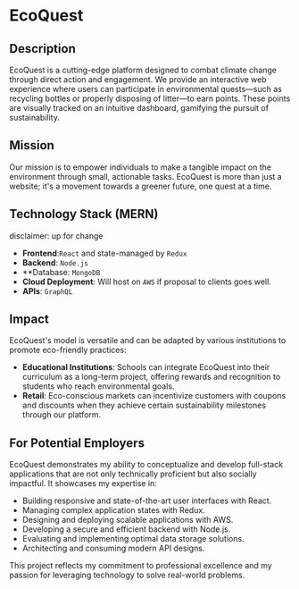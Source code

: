 # EcoQuest

## Description

EcoQuest is a cutting-edge platform designed to combat climate change through direct action and engagement. We provide an interactive web experience where users can participate in environmental quests—such as recycling bottles or properly disposing of litter—to earn points. These points are visually tracked on an intuitive dashboard, gamifying the pursuit of sustainability.

## Mission

Our mission is to empower individuals to make a tangible impact on the environment through small, actionable tasks. EcoQuest is more than just a website; it's a movement towards a greener future, one quest at a time.

## Technology Stack (MERN)
disclaimer: up for change

- **Frontend**:`React` and state-managed by `Redux`
- **Backend**: `Node.js`
- **Database: `MongoDB`
- **Cloud Deployment**: Will host on `AWS` if proposal to clients goes well.
- **APIs**:  `GraphQL`

## Impact

EcoQuest's model is versatile and can be adapted by various institutions to promote eco-friendly practices:

- **Educational Institutions**: Schools can integrate EcoQuest into their curriculum as a long-term project, offering rewards and recognition to students who reach environmental goals.
- **Retail**: Eco-conscious markets can incentivize customers with coupons and discounts when they achieve certain sustainability milestones through our platform.


## For Potential Employers

EcoQuest demonstrates my ability to conceptualize and develop full-stack applications that are not only technically proficient but also socially impactful. It showcases my expertise in:

- Building responsive and state-of-the-art user interfaces with React.
- Managing complex application states with Redux.
- Designing and deploying scalable applications with AWS.
- Developing a secure and efficient backend with Node.js.
- Evaluating and implementing optimal data storage solutions.
- Architecting and consuming modern API designs.

This project reflects my commitment to professional excellence and my passion for leveraging technology to solve real-world problems.
